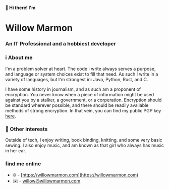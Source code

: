 #### 👋 Hi there! I'm
# Willow Marmon
### An IT Professional and a hobbiest developer

### ℹ️ About me
I'm a problem solver at heart. The code I write always serves a purpose, and language or system choices exist to fill that need. As such I write in a variety of languages, but I'm strongest in: Java, Python, Rust, and C.

I have some history in journalism, and as such am a proponent of encryption. You never know when a piece of information might be used against you by a stalker, a government, or a corperation. Encryption should be standard wherever possible, and there should be readily available methods of strong encryption. In that vein, you can find my public PGP key [here](https://pgp.willowmarmon.com/willow).

### 📖 Other interests
Outside of tech, I enjoy writing, book binding, knitting, and some very basic sewing. I also enjoy music, and am known as that girl who always has music in her ear.

### find me online
- 🌐 - [https://willowmarmon.com](https://willowmarmon.com)
- ✉️ - [willow@willowmarmon.com](mailto:willow@willowmarmon.com)
